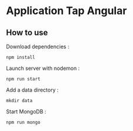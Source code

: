 # Application Tap Angular

## How to use

Download dependencies :

```
npm install
```

Launch server with nodemon :

```
npm run start
```

Add a data directory :

```
mkdir data
```

Start MongoDB :

```
npm run mongo
```